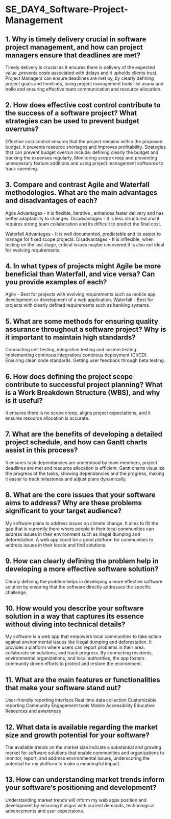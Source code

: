 # SE_DAY4_Software-Project-Management
## 1. Why is timely delivery crucial in software project management, and how can project managers ensure that deadlines are met?
Timely delivery is crucial as it ensures there is delivery of the expected value ,prevents costs associated with delays and it upholds clients trust. Project Managers can ensure deadlines are met by, by clearly  defining project goals and timelines, using project management tools like asana and trello and ensuring effective team communication and resource allocation.

## 2. How does effective cost control contribute to the success of a software project? What strategies can be used to prevent budget overruns?
Effective cost control ensures that the project remains within the proposed budget. It prevents resource shortages and improves profitability. Strategies thst can prevent budget overrun include: defining clearly the budget and tracking the expenses regularly, Monitoring scope creep and preventing unnecessary feature additions and using project management softwares to track spending.

## 3. Compare and contrast Agile and Waterfall methodologies. What are the main advantages and disadvantages of each? 
Agile 
Advantages - it is flexible, iterative , enhances faster delivery and has better adaptability to changes.
Disadvantages - it is less structured and it requires strong team collaboration and its difficult to predict the final cost.

Waterfall
Advantages - It is well documented, predictable and its easier to manage for fixed scope projects.
Disadvantages - It is inflexible, when testing on the last stage, critical issues maybe uncovered.It is also not ideal for evolving requirements.

## 4. In what types of projects might Agile be more beneficial than Waterfall, and vice versa? Can you provide examples of each?
Agile - Best for projects with evolving requirements such as mobile app development or development of a web application.
Waterfall - Best for projects with clearly defined requirements such as banking systems.

## 5. What are some methods for ensuring quality assurance throughout a software project? Why is it important to maintain high standards?
Conducting unit testing, integration testing and system testing.
Implementing continous integration/ continous deployment (CI/CD).
Ensuring clean code standards.
Getting user feedback through beta testing.

## 6. How does defining the project scope contribute to successful project planning? What is a Work Breakdown Structure (WBS), and why is it useful?
It ensures there is no scope creep, aligns project expectations, and it ensures resource allocation is accurate.

## 7. What are the benefits of developing a detailed project schedule, and how can Gantt charts assist in this process?
It ensures task dependancies are understood by team members, project deadlines are met and resource allocation is efficient.
Gantt charts visualize the progress of the tasks, showing dependancies and the progress, making it easier to track milestones and adjust plans dynamically.

## 8. What are the core issues that your software aims to address? Why are these problems significant to your target audience?
My software plans to address issues on climate change. It aims to fill the gap that is currently there where people in their local communities can address issues in their environment such as illegal dumping and deforestation. A web app could be a good platform for communities to address issues in their locale and find solutions.

## 9. How can clearly defining the problem help in developing a more effective software solution?
Clearly defining the problem helps in developing a more effective software solution  by ensuring that the software directly addresses the specific challenge. 

## 10. How would you describe your software solution in a way that captures its essence without diving into technical details?
My software is a web app that empowers local communities to take action against environmental issues like illegal dumping and deforestation. It provides a platform where users can report problems in their area, collaborate on solutions, and track progress. By connecting residents, environmental organizations, and local authorities, the app fosters community driven efforts to protect and restore the environment.

## 11. What are the main features or functionalities that make your software stand out?
User-friendly reporting interface
Real time data collection
Customizable reporting
Community Engagement tools
Mobile Accessibility
Educative Resources and awareness


## 12. What data is available regarding the market size and growth potential for your software?
The available trends on the market size indicate a substantial and growing market for software solutions that enable communities and organizations to monitor, report, and address environmental issues, underscoring the potential for my platform to make a meaningful impact.

## 13. How can understanding market trends inform your software’s positioning and development?
Understanding market trends will inform my web apps position and development by ensuring it aligns with current demands, technological advancements and user expectaions.